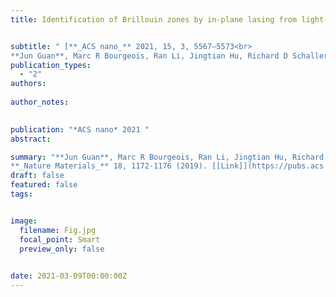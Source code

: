 ```yaml
---
title: Identification of Brillouin zones by in-plane lasing from light-cone surface lattice resonances


subtitle: " [**_ACS nano_** 2021, 15, 3, 5567–5573<br> 
**Jun Guan**, Marc R Bourgeois, Ran Li, Jingtian Hu, Richard D Schaller, George C Schatz, Teri W Odom* ](https://pubs.acs.org/doi/abs/10.1021/acsnano.1c00449)"
publication_types:
  - "2"
authors: 
  
author_notes:
  

publication: "*ACS nano* 2021 "
abstract: 

summary: "**Jun Guan**, Marc R Bourgeois, Ran Li, Jingtian Hu, Richard D Schaller, George C Schatz, Teri W Odom*  <br>
**_Nature Materials_** 18, 1172-1176 (2019). [[Link]](https://pubs.acs.org/doi/abs/10.1021/acsnano.1c00449)"
draft: false
featured: false
tags:


image:
  filename: Fig.jpg
  focal_point: Smart
  preview_only: false

 
date: 2021-03-09T00:00:00Z
---
```







